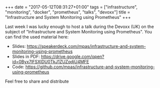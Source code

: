 +++
date = "2017-05-12T08:31:27+01:00"
tags = ["infrastructure", "monitoring", "docker", "prometheus", "talks", "devoxx"]
title = "Infrastructure and System Monitoring using Prometheus"
+++

Last week I was lucky enough to host a talk during the Devoxx (UK) on the subject of "Infrastructure and System Monitoring using Prometheus". You can find the used material here:

* Slides: https://speakerdeck.com/mpas/infrastructure-and-system-monitoring-using-prometheus
* Slides in PDF: https://drive.google.com/open?id=0Byx7lFSXlDU0TkJ1ZUZqdjU4MFE
* Code: https://github.com/mpas/infrastructure-and-system-monitoring-using-prometheus

Feel free to share and distribute
